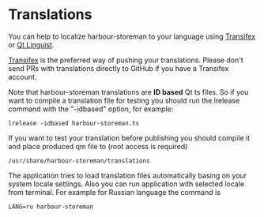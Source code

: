 # Translations

You can help to localize harbour-storeman to your language using [Transifex](https://www.transifex.com/mentaljam/harbour-storeman) or [Qt Linguist](http://doc.qt.io/qt-5/qtlinguist-index.html).

[Transifex](https://www.transifex.com/mentaljam/harbour-storeman) is the preferred way of pushing your translations. Please don't send PRs with translations directly to GitHub if you have a Transifex account.

Note that harbour-storeman translations are **ID based** Qt ts files. So if you want to compile a translation file for testing you should run the lrelease command with the "-idbased" option, for example:

    lrelease -idbased harbour-storeman.ts

If you want to test your translation before publishing you should compile it and place produced qm file to (root access is required)

    /usr/share/harbour-storeman/translations

The application tries to load translation files automatically basing on your system locale settings. Also you can run application with selected locale from terminal. For example for Russian language the command is

    LANG=ru harbour-storeman
